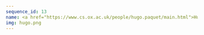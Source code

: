 ```yaml
---
sequence_id: 13
name: <a href="https://www.cs.ox.ac.uk/people/hugo.paquet/main.html">Hugo Paquet</a>
img: hugo.png
---
```

